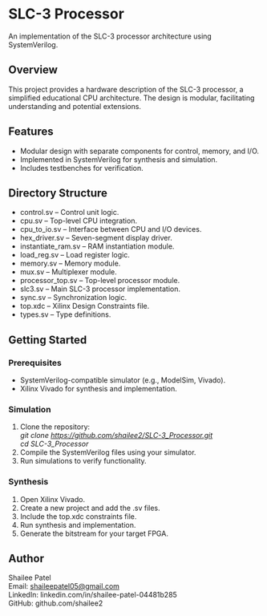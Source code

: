 # SLC-3 Processor
An implementation of the SLC-3 processor architecture using SystemVerilog.

## Overview
This project provides a hardware description of the SLC-3 processor, a simplified educational CPU architecture. The design is modular, facilitating understanding and potential extensions.

## Features
- Modular design with separate components for control, memory, and I/O.
- Implemented in SystemVerilog for synthesis and simulation.
- Includes testbenches for verification.

## Directory Structure
- control.sv – Control unit logic.
- cpu.sv – Top-level CPU integration.
- cpu_to_io.sv – Interface between CPU and I/O devices.
- hex_driver.sv – Seven-segment display driver.
- instantiate_ram.sv – RAM instantiation module.
- load_reg.sv – Load register logic.
- memory.sv – Memory module.
- mux.sv – Multiplexer module.
- processor_top.sv – Top-level processor module.
- slc3.sv – Main SLC-3 processor implementation.
- sync.sv – Synchronization logic.
- top.xdc – Xilinx Design Constraints file.
- types.sv – Type definitions.

## Getting Started
### Prerequisites
- SystemVerilog-compatible simulator (e.g., ModelSim, Vivado).
- Xilinx Vivado for synthesis and implementation.

### Simulation
1. Clone the repository:<br>*git clone https://github.com/shailee2/SLC-3_Processor.git <br>cd SLC-3_Processor*
2. Compile the SystemVerilog files using your simulator.
3. Run simulations to verify functionality.

### Synthesis
1. Open Xilinx Vivado.
2. Create a new project and add the .sv files.
3. Include the top.xdc constraints file.
4. Run synthesis and implementation.
5. Generate the bitstream for your target FPGA.

## Author
Shailee Patel <br>
Email: shaileepatel05@gmail.com <br>
LinkedIn: linkedin.com/in/shailee-patel-04481b285<br>
GitHub: github.com/shailee2

